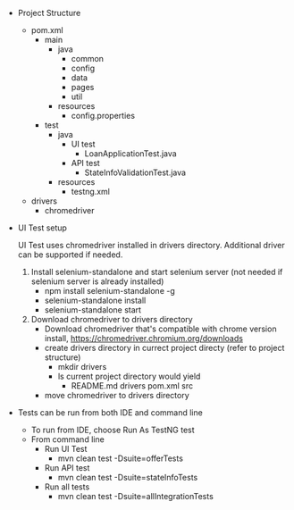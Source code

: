 - Project Structure
  -  pom.xml
       - main
          - java
            - common
            - config
            - data
            - pages
            - util
          - resources
            - config.properties
       - test
          - java
             - UI test
               - LoanApplicationTest.java
             - API test
               - StateInfoValidationTest.java
          - resources
            - testng.xml
   - drivers
        - chromedriver
        
- UI Test setup

  UI Test uses chromedriver installed in drivers directory. Additional driver can be supported if needed.
    1. Install selenium-standalone and start selenium server (not needed if selenium server is already installed)
       - npm install selenium-standalone -g
       - selenium-standalone install   
       - selenium-standalone start
    2. Download chromedriver to drivers directory
       - Download chromedriver that's compatible with chrome version install, https://chromedriver.chromium.org/downloads
       - create drivers directory in currect project directy (refer to project structure)
           - mkdir drivers
            - ls current project directory would yield
               - README.md	    drivers	     	pom.xml	  	  src
       - move chromedriver to drivers directory

- Tests can be run from both IDE and command line
  - To run from IDE, choose Run As TestNG test
  - From command line
    - Run UI Test
      - mvn clean test -Dsuite=offerTests
    - Run API test
      - mvn clean test -Dsuite=stateInfoTests
    - Run all tests
      - mvn clean test -Dsuite=allIntegrationTests

